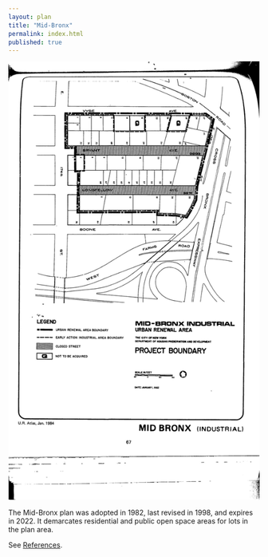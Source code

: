 ```yaml
---
layout: plan
title: "Mid-Bronx"
permalink: index.html
published: true
---
```


![Mid-Bronx in the Atlas of Urban Renewal](Mid-Bronx.jpg)

The Mid-Bronx plan was adopted in 1982, last revised in 1998, and expires in 2022. It demarcates residential and public open space areas for lots in the plan area.

See [References](http://www.urbanreviewer.org/#page=references.html). 